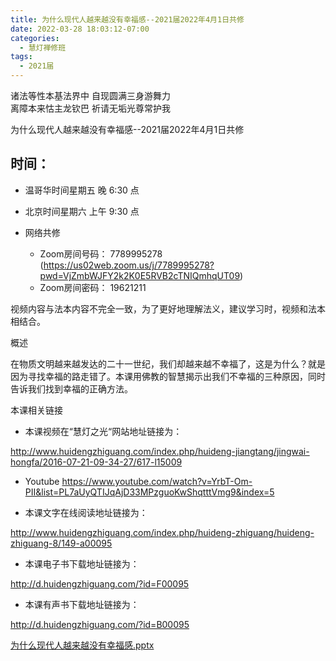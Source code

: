 ```yaml
---
title: 为什么现代人越来越没有幸福感--2021届2022年4月1日共修
date: 2022-03-28 18:03:12-07:00
categories:
  - 慧灯禅修班
tags:
  - 2021届
---
```

诸法等性本基法界中 自现圆满三身游舞力  
离障本来怙主龙钦巴 祈请无垢光尊常护我  

为什么现代人越来越没有幸福感--2021届2022年4月1日共修

## 时间：

* 温哥华时间星期五 晚 6:30 点
* 北京时间星期六 上午 9:30 点

* 网络共修
  * Zoom房间号码： 7789995278 (<https://us02web.zoom.us/j/7789995278?pwd=VjZmbWJFY2k2K0E5RVB2cTNIQmhqUT09>)
  * Zoom房间密码： 19621211

视频内容与法本内容不完全一致，为了更好地理解法义，建议学习时，视频和法本相结合。

概述

在物质文明越来越发达的二十一世纪，我们却越来越不幸福了，这是为什么？就是因为寻找幸福的路走错了。本课用佛教的智慧揭示出我们不幸福的三种原因，同时告诉我们找到幸福的正确方法。

本课相关链接

- 本课视频在“慧灯之光“网站地址链接为：

​<http://www.huidengzhiguang.com/index.php/huideng-jiangtang/jingwai-hongfa/2016-07-21-09-34-27/617-l15009>

- Youtube
  <https://www.youtube.com/watch?v=YrbT-Om-PII&list=PL7aUyQTIJqAjD33MPzguoKwShqtttVmg9&index=5>​

- 本课文字在线阅读地址链接为：

​<http://www.huidengzhiguang.com/index.php/huideng-zhiguang/huideng-zhiguang-8/149-a00095>​

- 本课电子书下载地址链接为：

​<http://d.huidengzhiguang.com/?id=F00095>​

- 本课有声书下载地址链接为：

​<http://d.huidengzhiguang.com/?id=B00095>​

[为什么现代人越来越没有幸福感.pptx](https://s3.ca-central-1.wasabisys.com/hddata/f.huidengchanxiu.net/hdv/f/up/2020慧灯禅修班第二册第一课.pptx)